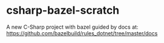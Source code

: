 # csharp-bazel-scratch
A new C-Sharp project with bazel guided by docs at: https://github.com/bazelbuild/rules_dotnet/tree/master/docs
